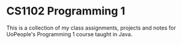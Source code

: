# CS1102 Programming 1

This is a collection of my class assignments, projects and notes for UoPeople's Programming 1 course taught in Java.